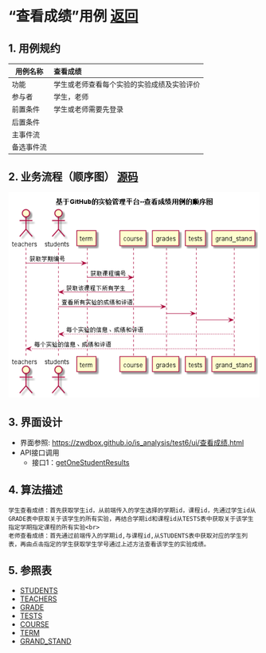 ﻿<!-- markdownlint-disable MD033-->
<!-- 禁止MD033类型的警告 https://www.npmjs.com/package/markdownlint -->

# “查看成绩”用例 [返回](../README.md)
## 1. 用例规约

|用例名称|查看成绩|
|-------|:-------------|
|功能|学生或老师查看每个实验的实验成绩及实验评价|
|参与者|学生，老师|
|前置条件|学生或老师需要先登录|
|后置条件| |
|主事件流| |
|备选事件流| |

## 2. 业务流程（顺序图） [源码](../src/查看成绩.puml)
![sequence1](../s3.png) 

## 3. 界面设计
- 界面参照: https://zwdbox.github.io/is_analysis/test6/ui/查看成绩.html
- API接口调用
    - 接口1：[getOneStudentResults](../接口/getOneStudentResults.md) 

## 4. 算法描述
    学生查看成绩：首先获取学生id，从前端传入的学生选择的学期id，课程id，先通过学生id从GRADE表中获取关于该学生的所有实验，再结合学期id和课程id从TESTS表中获取关于该学生指定学期指定课程的所有实验<br>
    老师查看成绩：首先通过前端传入的学期id,与课程id,从STUDENTS表中获取对应的学生列表，再由点击指定的学生获取学生学号通过上述方法查看该学生的实验成绩。
    
## 5. 参照表
- [STUDENTS](../数据库设计.md/#STUDENTS)
- [TEACHERS](../数据库设计.md/#TEACHERS)
- [GRADE](../数据库设计.md/#GRADE)
- [TESTS](../数据库设计.md/#TESTS)
- [COURSE](../数据库设计.md/#COURSE)
- [TERM](../数据库设计.md/#TERM)
- [GRAND_STAND](../数据库设计.md/#GRAND_STAND)

